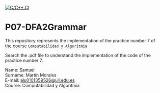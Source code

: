 [![C/C++ CI](https://github.com/Samuelmm15/P07-DFA2Grammar/actions/workflows/c-cpp.yml/badge.svg)](https://github.com/Samuelmm15/P07-DFA2Grammar/actions/workflows/c-cpp.yml)

# P07-DFA2Grammar
This repository represents the implementation of the practice number 7 of the course `Computabilidad y Algoritmia`

Search the .pdf file to understand the implementation of the code of the practice number 7.

Name: Samuel \
Surname: Martín Morales \
E-mail: alu0101359526@ull.edu.es \
Course: Computabilidad y Algoritmia
